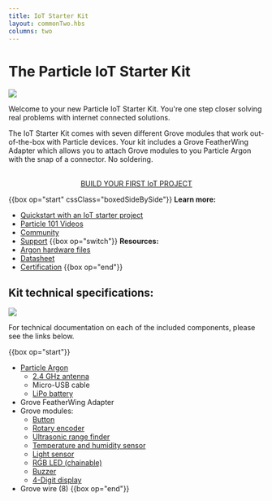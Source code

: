 ```yaml
---
title: IoT Starter Kit
layout: commonTwo.hbs
columns: two
---
```


# The Particle IoT Starter Kit
![](/assets/images/IoT-Starter-Kit-box.jpg)

Welcome to your new Particle IoT Starter Kit. You're one step closer solving real problems with internet connected solutions. 

The IoT Starter Kit comes with seven different Grove modules that work out-of-the-box with Particle devices. Your kit includes a Grove FeatherWing Adapter which allows you to attach Grove modules to you Particle Argon with the snap of a connector. No soldering.

<div align="center">
<br />
<a href="/quickstart/isk-project/" target="_blank" class="button">BUILD YOUR FIRST IoT PROJECT</a>
</div>

{{box op="start" cssClass="boxedSideBySide"}}
**Learn more:**

- [Quickstart with an IoT starter project](/quickstart/isk-project/)
- [Particle 101 Videos](https://www.youtube.com/playlist?list=PLIeLC6NIW2tKvC5W007j_PU-dxONK_ZXR)
- [Community](https://community.particle.io)
- [Support](https://support.particle.io/hc/)
  {{box op="switch"}}
  **Resources:**
- [Argon hardware files](https://github.com/particle-iot/argon)
- [Datasheet](/datasheets/wi-fi/argon-datasheet/)
- [Certification](/datasheets/certifications/certification)
  {{box op="end"}}

## Kit technical specifications:
![](/assets/images/IoT-Starter-Kit-parts.jpg)

For technical documentation on each of the included components, please see the links below.

{{box op="start"}}
* [Particle Argon](/argon/)
  * [2.4 GHz antenna](/datasheets/wi-fi/argon-datasheet/#antenna)
  * Micro-USB cable
  * [LiPo battery](/tutorials/learn-more/batteries/)
* Grove FeatherWing Adapter
* Grove modules:
  * [Button](/datasheets/accessories/gen3-accessories/#button) 
  * [Rotary encoder](/datasheets/accessories/gen3-accessories/#rotary-angle-sensor)
  * [Ultrasonic range finder](/datasheets/accessories/gen3-accessories/#ultrasonic-ranger) 
  * [Temperature and humidity sensor](/datasheets/accessories/gen3-accessories/#temperature-and-humidity-sensor)
  * [Light sensor](/datasheets/accessories/gen3-accessories/#light-sensor-v1-2) 
  * [RGB LED (chainable)](/datasheets/accessories/gen3-accessories/#chainable-rgb-led)
  * [Buzzer](/datasheets/accessories/gen3-accessories/#buzzer) 
  * [4-Digit display](/datasheets/accessories/gen3-accessories/#4-digit-display)
* Grove wire (8) 
{{box op="end"}}
